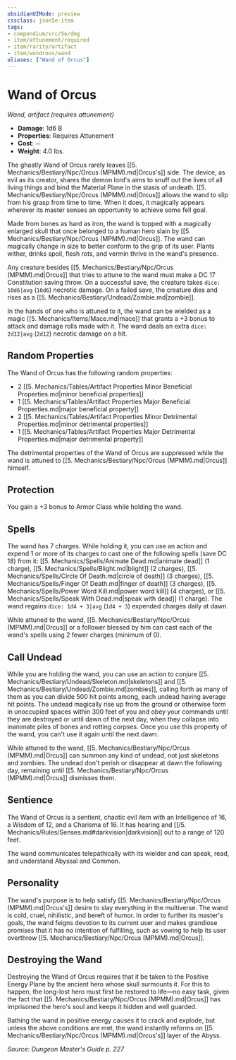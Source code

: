 ```yaml
---
obsidianUIMode: preview
cssclass: json5e-item
tags:
- compendium/src/5e/dmg
- item/attunement/required
- item/rarity/artifact
- item/wondrous/wand
aliases: ["Wand of Orcus"]
---
```

# Wand of Orcus
*Wand, artifact (requires attunement)*  

- **Damage**: 1d6 B
- **Properties**: Requires Attunement
- **Cost**: ⏤
- **Weight**: 4.0 lbs.

The ghastly Wand of Orcus rarely leaves [[5. Mechanics/Bestiary/Npc/Orcus (MPMM).md\|Orcus's]] side. The device, as evil as its creator, shares the demon lord's aims to snuff out the lives of all living things and bind the Material Plane in the stasis of undeath. [[5. Mechanics/Bestiary/Npc/Orcus (MPMM).md\|Orcus]] allows the wand to slip from his grasp from time to time. When it does, it magically appears wherever its master senses an opportunity to achieve some fell goal.

Made from bones as hard as iron, the wand is topped with a magically enlarged skull that once belonged to a human hero slain by [[5. Mechanics/Bestiary/Npc/Orcus (MPMM).md\|Orcus]]. The wand can magically change in size to better conform to the grip of its user. Plants wither, drinks spoil, flesh rots, and vermin thrive in the wand's presence.

Any creature besides [[5. Mechanics/Bestiary/Npc/Orcus (MPMM).md\|Orcus]] that tries to attune to the wand must make a DC 17 Constitution saving throw. On a successful save, the creature takes `dice: 10d6|avg` (`10d6`) necrotic damage. On a failed save, the creature dies and rises as a [[5. Mechanics/Bestiary/Undead/Zombie.md\|zombie]].

In the hands of one who is attuned to it, the wand can be wielded as a magic [[5. Mechanics/Items/Mace.md\|mace]] that grants a +3 bonus to attack and damage rolls made with it. The wand deals an extra `dice: 2d12|avg` (`2d12`) necrotic damage on a hit.

## Random Properties

The Wand of Orcus has the following random properties:

- 2 [[5. Mechanics/Tables/Artifact Properties Minor Beneficial Properties.md\|minor beneficial properties]]  
- 1 [[5. Mechanics/Tables/Artifact Properties Major Beneficial Properties.md\|major beneficial property]]  
- 2 [[5. Mechanics/Tables/Artifact Properties Minor Detrimental Properties.md\|minor detrimental properties]]  
- 1 [[5. Mechanics/Tables/Artifact Properties Major Detrimental Properties.md\|major detrimental property]]  

The detrimental properties of the Wand of Orcus are suppressed while the wand is attuned to [[5. Mechanics/Bestiary/Npc/Orcus (MPMM).md\|Orcus]] himself.

## Protection

You gain a +3 bonus to Armor Class while holding the wand.

## Spells

The wand has 7 charges. While holding it, you can use an action and expend 1 or more of its charges to cast one of the following spells (save DC 18) from it: [[5. Mechanics/Spells/Animate Dead.md\|animate dead]] (1 charge), [[5. Mechanics/Spells/Blight.md\|blight]] (2 charges), [[5. Mechanics/Spells/Circle Of Death.md\|circle of death]] (3 charges), [[5. Mechanics/Spells/Finger Of Death.md\|finger of death]] (3 charges), [[5. Mechanics/Spells/Power Word Kill.md\|power word kill]] (4 charges), or [[5. Mechanics/Spells/Speak With Dead.md\|speak with dead]] (1 charge). The wand regains `dice: 1d4 + 3|avg` (`1d4 + 3`) expended charges daily at dawn.

While attuned to the wand, [[5. Mechanics/Bestiary/Npc/Orcus (MPMM).md\|Orcus]] or a follower blessed by him can cast each of the wand's spells using 2 fewer charges (minimum of 0).

## Call Undead

While you are holding the wand, you can use an action to conjure [[5. Mechanics/Bestiary/Undead/Skeleton.md\|skeletons]] and [[5. Mechanics/Bestiary/Undead/Zombie.md\|zombies]], calling forth as many of them as you can divide 500 hit points among, each undead having average hit points. The undead magically rise up from the ground or otherwise form in unoccupied spaces within 300 feet of you and obey your commands until they are destroyed or until dawn of the next day, when they collapse into inanimate piles of bones and rotting corpses. Once you use this property of the wand, you can't use it again until the next dawn.

While attuned to the wand, [[5. Mechanics/Bestiary/Npc/Orcus (MPMM).md\|Orcus]] can summon any kind of undead, not just skeletons and zombies. The undead don't perish or disappear at dawn the following day, remaining until [[5. Mechanics/Bestiary/Npc/Orcus (MPMM).md\|Orcus]] dismisses them.

## Sentience

The Wand of Orcus is a sentient, chaotic evil item with an Intelligence of 16, a Wisdom of 12, and a Charisma of 16. It has hearing and [[/5. Mechanics/Rules/Senses.md#darkvision\|darkvision]] out to a range of 120 feet.

The wand communicates telepathically with its wielder and can speak, read, and understand Abyssal and Common.

## Personality

The wand's purpose is to help satisfy [[5. Mechanics/Bestiary/Npc/Orcus (MPMM).md\|Orcus's]] desire to slay everything in the multiverse. The wand is cold, cruel, nihilistic, and bereft of humor. In order to further its master's goals, the wand feigns devotion to its current user and makes grandiose promises that it has no intention of fulfilling, such as vowing to help its user overthrow [[5. Mechanics/Bestiary/Npc/Orcus (MPMM).md\|Orcus]].

## Destroying the Wand

Destroying the Wand of Orcus requires that it be taken to the Positive Energy Plane by the ancient hero whose skull surmounts it. For this to happen, the long-lost hero must first be restored to life—no easy task, given the fact that [[5. Mechanics/Bestiary/Npc/Orcus (MPMM).md\|Orcus]] has imprisoned the hero's soul and keeps it hidden and well guarded.

Bathing the wand in positive energy causes it to crack and explode, but unless the above conditions are met, the wand instantly reforms on [[5. Mechanics/Bestiary/Npc/Orcus (MPMM).md\|Orcus's]] layer of the Abyss.

*Source: Dungeon Master's Guide p. 227*